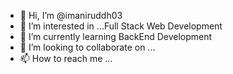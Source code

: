 - 👋 Hi, I’m @imaniruddh03
- 👀 I’m interested in ...Full Stack Web Development  
- 🌱 I’m currently learning  BackEnd Development
- 💞️ I’m looking to collaborate on ...
- 📫 How to reach me ...

<!---
imaniruddh03/imaniruddh03 is a ✨ special ✨ repository because its `README.md` (this file) appears on your GitHub profile.
You can click the Preview link to take a look at your changes.
--->
